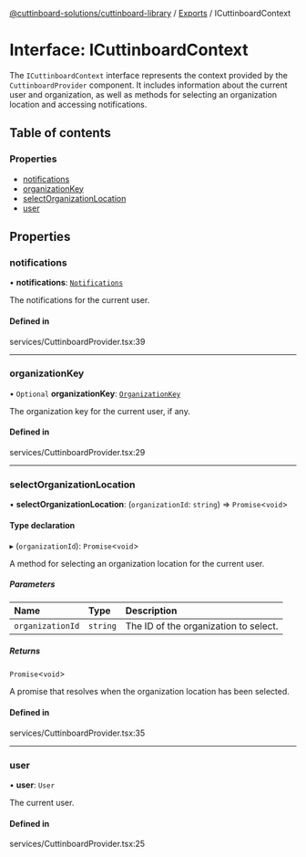 [@cuttinboard-solutions/cuttinboard-library](../README.md) / [Exports](../modules.md) / ICuttinboardContext

# Interface: ICuttinboardContext

The `ICuttinboardContext` interface represents the context provided by the `CuttinboardProvider` component.
It includes information about the current user and organization, as well as methods for selecting an organization location and accessing notifications.

## Table of contents

### Properties

- [notifications](ICuttinboardContext.md#notifications)
- [organizationKey](ICuttinboardContext.md#organizationkey)
- [selectOrganizationLocation](ICuttinboardContext.md#selectorganizationlocation)
- [user](ICuttinboardContext.md#user)

## Properties

### notifications

• **notifications**: [`Notifications`](../classes/Notifications.md)

The notifications for the current user.

#### Defined in

services/CuttinboardProvider.tsx:39

___

### organizationKey

• `Optional` **organizationKey**: [`OrganizationKey`](../classes/OrganizationKey.md)

The organization key for the current user, if any.

#### Defined in

services/CuttinboardProvider.tsx:29

___

### selectOrganizationLocation

• **selectOrganizationLocation**: (`organizationId`: `string`) => `Promise`<`void`\>

#### Type declaration

▸ (`organizationId`): `Promise`<`void`\>

A method for selecting an organization location for the current user.

##### Parameters

| Name | Type | Description |
| :------ | :------ | :------ |
| `organizationId` | `string` | The ID of the organization to select. |

##### Returns

`Promise`<`void`\>

A promise that resolves when the organization location has been selected.

#### Defined in

services/CuttinboardProvider.tsx:35

___

### user

• **user**: `User`

The current user.

#### Defined in

services/CuttinboardProvider.tsx:25
